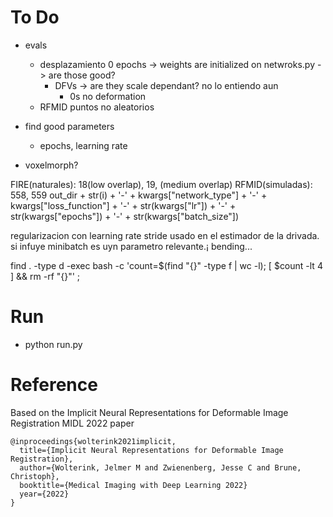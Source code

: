 # To Do




- evals
  - desplazamiento 0 epochs -> weights are initialized on netwroks.py -> are those good?
    - DFVs -> are they scale dependant? no lo entiendo aun
      - 0s no deformation
  - RFMID puntos no aleatorios

- find good parameters
  - epochs, learning rate

- voxelmorph?

FIRE(naturales): 18(low overlap), 19, (medium overlap)
RFMID(simuladas): 558, 559
out_dir + str(i) + '-' + kwargs["network_type"] + '-' + kwargs["loss_function"] + '-' + str(kwargs["lr"]) + '-' + str(kwargs["epochs"]) + '-' + str(kwargs["batch_size"])


regularizacion con learning rate
stride usado en el estimador de la drivada. si infuye minibatch es uyn parametro relevante.¡ bending...



find . -type d -exec bash -c 'count=$(find "{}" -type f | wc -l); [ $count -lt 4 ] && rm -rf "{}"' \;


# Run 
- python run.py


# Reference
Based on the Implicit Neural Representations for Deformable Image Registration MIDL 2022 paper

    @inproceedings{wolterink2021implicit,
      title={Implicit Neural Representations for Deformable Image Registration},
      author={Wolterink, Jelmer M and Zwienenberg, Jesse C and Brune, Christoph},
      booktitle={Medical Imaging with Deep Learning 2022}
      year={2022}
    }
